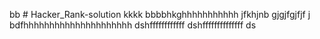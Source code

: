 bb # Hacker_Rank-solution
kkkk
bbbbhkghhhhhhhhhhh
jfkhjnb
gjgjfgjfjf
j
bdfhhhhhhhhhhhhhhhhhhhhh
dshffffffffffff
dshffffffffffffff
ds

